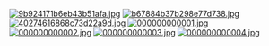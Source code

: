 [![9b924171b6eb43b51afa.jpg](https://github.com/uploadimagefree/2021/blob/main/9b924171b6eb43b51afa.jpg?raw=true)](https://github.com/uploadimagefree/2021/blob/main/9b924171b6eb43b51afa.jpg?raw=true)
[![b67884b37b298e77d738.jpg](https://github.com/uploadimagefree/2021/blob/main/b67884b37b298e77d738.jpg?raw=true)](https://github.com/uploadimagefree/2021/blob/main/b67884b37b298e77d738.jpg?raw=true)
[![40274616868c73d22a9d.jpg](https://github.com/uploadimagefree/2021/blob/main/40274616868c73d22a9d.jpg?raw=true)](https://github.com/uploadimagefree/2021/blob/main/v40274616868c73d22a9d.jpg?raw=true)
[![000000000001.jpg](https://github.com/uploadimagefree/2021/blob/main/000000000001.jpg?raw=true)](https://github.com/uploadimagefree/2021/blob/main/000000000001.jpg?raw=true)
[![000000000002.jpg](https://github.com/uploadimagefree/2021/blob/main/000000000002.jpg?raw=true)](https://github.com/uploadimagefree/2021/blob/main/000000000002.jpg?raw=true)
[![000000000003.jpg](https://github.com/uploadimagefree/2021/blob/main/000000000003.jpg?raw=true)](https://github.com/uploadimagefree/2021/blob/main/000000000003.jpg?raw=true)
[![000000000004.jpg](https://github.com/uploadimagefree/2021/blob/main/000000000004.jpg?raw=true)](https://github.com/uploadimagefree/2021/blob/main/000000000004.jpg?raw=true)
